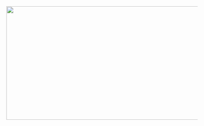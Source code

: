 <div align="center">
  <img src="https://www.dropbox.com/s/44pdme7y8y98lnk/98188B69-982D-4CBE-A30C-E9248D645EF7.JPG?dl=0" width="600" height="300"/>
</div>


